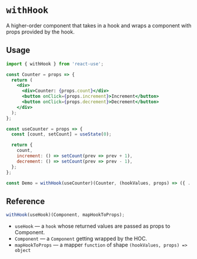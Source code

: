 # `withHook`

A higher-order component that takes in a hook and wraps a component with props provided by the hook.

## Usage

```jsx
import { withHook } from 'react-use';

const Counter = props => {
  return (
    <div>
      <div>Counter: {props.count}</div>
      <button onClick={props.increment}>Increment</button>
      <button onClick={props.decrement}>Decrement</button>
    </div>
  );
};

const useCounter = props => {
  const [count, setCount] = useState(0);

  return {
    count,
    increment: () => setCount(prev => prev + 1),
    decrement: () => setCount(prev => prev - 1),
  };
};

const Demo = withHook(useCounter)(Counter, (hookValues, props) => ({ ...hookValues }));
```

## Reference

```js
withHook(useHook)(Component, mapHookToProps);
```

- `useHook` &mdash; a `hook` whose returned values are passed as props to Component.
- `Component` &mdash; a `Component` getting wrapped by the HOC.
- `mapHookToProps` &mdash; a mapper `function` of shape `(hookValues, props) => object`
